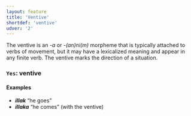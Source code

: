 ```yaml
---
layout: feature
title: 'Ventive'
shortdef: 'ventive'
udver: '2'
---
```


The ventive is an _-a_ or _-(an)ni(m)_ morpheme that is typically attached to verbs of movement, but it may have a lexicalized meaning and appear in any finite verb. The ventive marks the direction of a situation.

### <a name="Yes">`Yes`</a>: ventive

#### Examples

* _<b>illak</b>_ “he goes”
* _<b>illaka</b>_ “he comes” (with the ventive)
